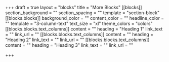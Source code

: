 +++
draft = true
layout = "blocks"
title = "More Blocks"
[[blocks]]
section_background = ""
section_spacing = ""
template = "section-block"
[[blocks.blocks]]
background_color = ""
content_color = ""
headline_color = ""
template = "3-column-text"
text_size = "xl"
theme_colors = "colors"
[[blocks.blocks.text_columns]]
content = ""
heading = "Heading 1"
link_text = ""
link_url = ""
[[blocks.blocks.text_columns]]
content = ""
heading = "Heading 2"
link_text = ""
link_url = ""
[[blocks.blocks.text_columns]]
content = ""
heading = "Heading 3"
link_text = ""
link_url = ""

+++
